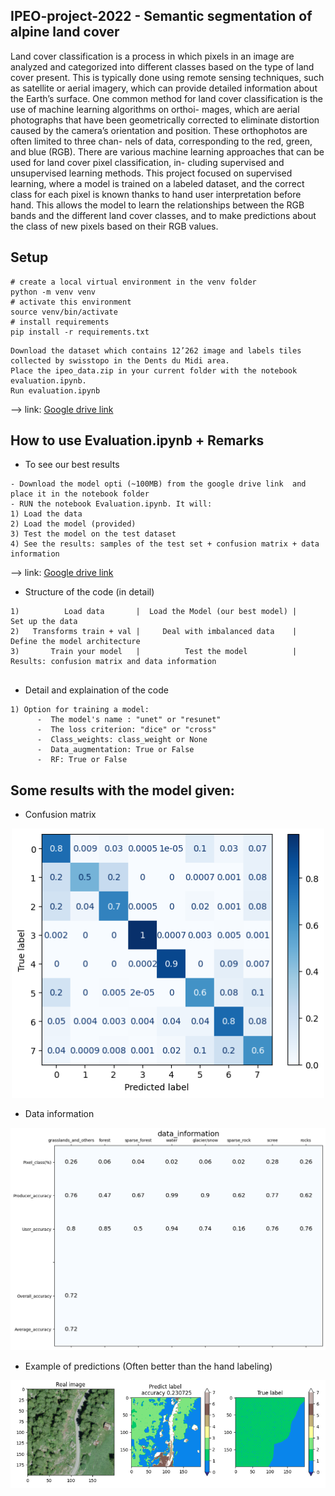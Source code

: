 ## IPEO-project-2022 - Semantic segmentation of alpine land cover
Land cover classification is a process in which pixels in an image are analyzed and categorized into
different classes based on the type of land cover present. This is typically done using remote sensing
techniques, such as satellite or aerial imagery, which can provide detailed information about the
Earth’s surface.
One common method for land cover classification is the use of machine learning algorithms on orthoi-
mages, which are aerial photographs that have been geometrically corrected to eliminate distortion
caused by the camera’s orientation and position. These orthophotos are often limited to three chan-
nels of data, corresponding to the red, green, and blue (RGB).
There are various machine learning approaches that can be used for land cover pixel classification, in-
cluding supervised and unsupervised learning methods. This project focused on supervised learning,
where a model is trained on a labeled dataset, and the correct class for each pixel is known thanks
to hand user interpretation before hand. This allows the model to learn the relationships between
the RGB bands and the different land cover classes, and to make predictions about the class of new
pixels based on their RGB values.

## Setup

```
# create a local virtual environment in the venv folder
python -m venv venv
# activate this environment
source venv/bin/activate
# install requirements
pip install -r requirements.txt

```
```
Download the dataset which contains 12’262 image and labels tiles collected by swisstopo in the Dents du Midi area. 
Place the ipeo_data.zip in your current folder with the notebook evaluation.ipynb. 
Run evaluation.ipynb
```
--> link: [Google drive link](https://drive.google.com/drive/folders/1sQJo2g4o0YW3KZgzkQ4aUWjjkqJG3Jpn?usp=sharing)

## How to use Evaluation.ipynb + Remarks


* To see our best results
```
- Download the model opti (~100MB) from the google drive link  and place it in the notebook folder
- RUN the notebook Evaluation.ipynb. It will:
1) Load the data
2) Load the model (provided)
3) Test the model on the test dataset
4) See the results: samples of the test set + confusion matrix + data information
```
--> link: [Google drive link](https://drive.google.com/drive/folders/1sQJo2g4o0YW3KZgzkQ4aUWjjkqJG3Jpn?usp=sharing)

* Structure of the code (in detail)
```
1)          Load data       |  Load the Model (our best model) |       Set up the data
2)   Transforms train + val |     Deal with imbalanced data    |    Define the model architecture
3)       Train your model   |          Test the model          | Results: confusion matrix and data information


```
* Detail and explaination of the code
```
1) Option for training a model:
      -  The model's name : "unet" or "resunet"
      -  The loss criterion: "dice" or "cross"
      -  Class_weights: class_weight or None 
      -  Data_augmentation: True or False
      -  RF: True or False
```

## Some results with the model given:
* Confusion matrix
 <p align="center"> <img src="https://github.com/a-texier/IPEO-project-2022/blob/main/Results/100epochW(boost0(%2B5)%2C1(%2B25)%2C6(%2B5)%20et%207(%2B3)%2BD(0.1(1)%2C0.5(2)%2C0.3(5)%2C0.3(7)).png" width="500" title="hover text"></p> 

* Data information
 <p align="center"> <img src="https://github.com/a-texier/IPEO-project-2022/blob/main/Results/best_results_with_imbalabced_data_methods.png" width="700" title="hover text"></p> 
 

 * Example of predictions (Often better than the hand labeling)
 <p align="center"> <img src="https://github.com/a-texier/IPEO-project-2022/blob/main/Results/prediction_better_than_true_label1.png" width="700" title="hover text"></p> 




